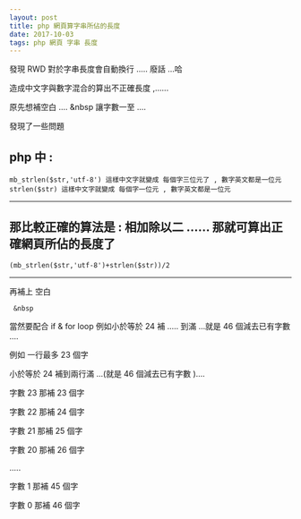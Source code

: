 ```yaml
---
layout: post
title: php 網頁算字串所佔的長度
date: 2017-10-03
tags: php 網頁 字串 長度
---
```

發現 RWD 對於字串長度會自動換行 ..... 廢話 ...哈

造成中文字與數字混合的算出不正確長度 ,...... 

原先想補空白 .... &nbsp 讓字數一至 ....

發現了一些問題 

php 中 :
----------
```
mb_strlen($str,'utf-8') 這樣中文字就變成 每個字三位元了 , 數字英文都是一位元
strlen($str) 這樣中文字就變成 每個字一位元 , 數字英文都是一位元
```
----------

那比較正確的算法是 : 相加除以二 ...... 那就可算出正確網頁所佔的長度了
----------
```
(mb_strlen($str,'utf-8')+strlen($str))/2 
```
----------

再補上 空白
```
 &nbsp 
```

當然要配合 if & for loop 例如小於等於 24 補 ..... 到滿 ...就是 46 個減去已有字數 ....


例如 一行最多 23 個字


小於等於 24 補到兩行滿 ...(就是 46 個減去已有字數 )....


字數 23 那補 23 個字
​​​​​

字數 22 那補 24 個字
​​​​​

字數 21 那補 25 個字
​​​​​

字數 20 那補 26 個字


.....
​​​​​

字數 1 那補 45 個字
​​​​​

字數 0 那補 46 個字
